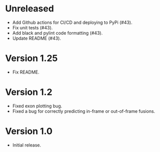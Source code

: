 # Unreleased
- Add Github actions for CI/CD and deploying to PyPi (#43).
- Fix unit tests (#43).
- Add black and pylint code formatting (#43).
- Update README (#43).

# Version 1.25
- Fix README.

# Version 1.2
- Fixed exon plotting bug.
- Fixed a bug for correctly predicting in-frame or out-of-frame fusions.

# Version 1.0
- Initial release.
